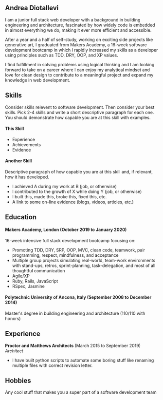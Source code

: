 ## Andrea Diotallevi

I am a junior full stack web developer with a background in building engineering and architecture, fascinated by how widely code is embedded in almost everything we do, making it ever more efficient and accessible.

After a year and a half of self-study, working on exciting side projects like generative art, I graduated from Makers Academy, a 16-week software development bootcamp in which I rapidly increased my skills as a developer using principles such as TDD, DRY, OOP, and XP values.

I find fulfillment in solving problems using logical thinking and I am looking forward to take on a career where I can enjoy my analytical mindset and love for clean design to contribute to a meaningful project and expand my knowledge in web development.

## Skills

Consider skills relevent to software development. Then consider your best skills. Pick 2-4 skills and write a short descriptive paragraph for each one. You should demonstrate how capable you are at this skill with examples.

#### This Skill

- Experience
- Achievements
- Evidence

#### Another Skill

Descriptive paragraph of how capable you are at this skill and, if relevant, how it has developed.

- I achieved A during my work at B (job, or otherwise)
- I contributed to the growth of X while doing Y (job, or otherwise)
- I built this, made this, broke this, fixed this, etc.
- A link to some on-line evidence (blogs, videos, articles, etc.)

## Education

#### Makers Academy, London (October 2019 to January 2020)

16-week intensive full stack development bootcamp focusing on:

- Promoting TDD, DRY, SRP, OOP, MVC, clean code, teamwork, pair programming, respect, mindfulness, and acceptance
- Multiple group projects simulating real-world, team-work environments with stand-ups, retros, sprint-planning, task-delegation, and most of all thoughtful communication
- Agile/XP
- Ruby, Rails, JavaScript
- RSpec, Jasmine

#### Polytechnic University of Ancona, Italy (September 2008 to December 2014)

Master's degree in building engineering and architecture (110/110 with honors)

## Experience

**Proctor and Matthews Architects** (March 2015 to September 2019)    
*Architect*  
- I have built python scripts to automate some boring stuff like renaming multiple files with correct revision letter.

## Hobbies

Any cool stuff that makes you a super part of a software development team
